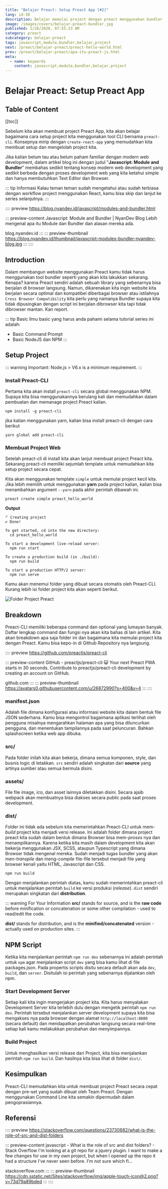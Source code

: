 ```yaml
---
title: "Belajar Preact: Setup Preact App [#2]"
lang: id-ID
description: Belajar memulai project dengan preact menggunakan bundler tool.
image: /images/covers/belajar-preact-bundler.jpg
published: 1/26/2020, 07:55:23 AM
category: preact
subcategory: belajar-preact
tags: javascript,module,bundler,belajar,project
next: /preact/belajar-preact/preact-hello-world.html
prev: /preact/belajar-preact/apa-itu-preact-js.html
meta:
  - name: keywords
    content: javascript,module,bundler,belajar,project
---
```

# Belajar Preact: Setup Preact App

<Author name="Ryan Aunur Rassyid" />
<FeaturedImage 
  src="/images/covers/belajar-preact-bundler.jpg"
  author="Nielsen Ramon"
  source="unsplash.com"
  sourceLink="https://unsplash.com/photos/okvqMfl78YE" />

## Table of Content
[[toc]]

Sebelum kita akan membuat project Preact App, kita akan belajar bagaimana cara setup project kita menggunakan tool CLI bernama `preact-cli`. Konsepnya mirip dengan `create-react-app` yang memudahkan kita membuat setup dan mengelolah project kita. 

Jika kalian belum tau atau belum paham familiar dengan modern web development, dalam artikel blog ini dengan judul "**Javascript: Module and Bundler**" membahas sedikit tentang konsep modern web development yang sedikit berbeda dengan proses development web yang kita ketahui simple dan hanya membutuhkan Text Editor dan Browser.

::: tip Informasi
Kalau teman teman sudah mengetahui atau sudah terbiasa dengan workflow project menggunakan React, kamu bisa skip dan lanjut ke series selanjutnya.
:::

:::: preview https://blog.nyandev.id/javascript/modules-and-bundler.html

::: preview-content Javascript: Module and Bundler | NyanDev Blog
Lebih mengenal apa itu Module dan Bundler dan alasan mereka ada.

blog.nyandev.id
:::
::: preview-thumbnail https://blog.nyandev.id/thumbnail/javascript-modules-bundler-nyandev-blog.jpg
:::
::::

## Introduction
Dalam membangun website menggunakan Preact kamu tidak harus menggunakan tool bundler seperti yang akan kita lakukkan sekarang. Kenapa? karena Preact sendiri adalah sebuah library yang sebenarnya bisa berjalan di browser langsung. Namun, dikarenakan kita ingin website kita berjalan secara optimal dan kompatibel diberbagai browser atau istilahnya `Cross Browser Compatibility` kita perlu yang namanya Bundler supaya kita tidak dipusingkan dengan script ini berjalan dibrowser kita tapi tidak dibrowser mantan. Kan report.

::: tip Basic 
Ilmu basic yang harus anda pahami selama tutorial series ini adalah:
- Basic Command Prompt
- Basic NodeJS dan NPM
:::

## Setup Project
::: warning
Important: Node.js > V6.x is a minimum requirement.
:::

### Install Preact-CLI
Pertama kita akan install `preact-cli` secara global menggunakan NPM. Supaya kita bisa menggunakannya berulang kali dan memudahkan dalam pembuatan dan memanage project Preact kalian.

```shell
npm install -g preact-cli
```
jika kalian menggunakan yarn, kalian bisa install preact-cli dengan cara berikut
```shell
yarn global add preact-cli
```

### Membuat Project Web
Setelah preact-cli di install kita akan lanjut membuat project Preact kita. Sekarang preact-cli memiliki sejumlah template untuk memudahkan kita setup project secara cepat.

Kita akan menggunakan template `simple` untuk memulai project kecil kita. Jika lebih memilih untuk menggunakan **yarn** pada project kalian, kalian bisa menambahkan argument `--yarn` pada akhir perintah dibawah ini.

```shell
preact create simple preact_hello_world
```

**Output**
```shell
⠋ Creating project
✔ Done!

To get started, cd into the new directory:
  cd preact_hello_world

To start a development live-reload server:
  npm run start

To create a production build (in ./build):
  npm run build

To start a production HTTP/2 server:
  npm run serve
```

Kamu akan menemui folder yang dibuat secara otomatis oleh Preact-CLI. Kurang lebih isi folder project kita akan seperti berikut.

![Folder Project Preact](https://telegra.ph/file/db4724796b6f118f8c070.png)

## Breakdown
Preact-CLI memiliki beberapa command dan optional yang lumayan banyak. Daftar lengkap command dan fungsi nya akan kita bahas di lain artikel. Kita akan breakdown apa saja folder ini dan bagaimana kita memulai project kita dengan Preact. Kamu bisa kepo-in di Github Repository nya langsung.

:::: preview https://github.com/preactjs/preact-cli

::: preview-content GitHub - preactjs/preact-cli
😺 Your next Preact PWA starts in 30 seconds. Contribute to preactjs/preact-cli development by creating an account on GitHub.

github.com
:::
::: preview-thumbnail https://avatars0.githubusercontent.com/u/26872990?s=400&v=4
:::
::::

### manifest.json
Adalah file dimana konfigurasi atau informasi website kita dalam bentuk file JSON sederhana. Kamu bisa mengontrol bagaimana aplikasi terlihat oleh pengguna misalnya mengarahkan halaman apa yang bisa diluncurkan pengguna, dan menentukan tampilannya pada saat peluncuran. Bahkan splashscreen ketika web app dibuka. 

### src/
Pada folder inilah kita akan bekerja, dimana semua komponen, style, dan busnis logic di letakkan. `src` sendiri adalah singkatan dari **source** yang artinya sumber atau semua bermula disini.

### assets/
File file image, ico, dan asset lainnya diletakkan disini. Secara ajaib webpack akan membuatnya bisa diakses secara public pada saat proses development.

### dist/
Folder ini tidak ada sebelum kita memerintahkan Preact-CLI untuk mem-*build* project kita menjadi versi release. Ini adalah folder dimana project preact kita sudah dalam bentuk dimana Browser bisa mem-*proses* nya dan menampilkannya. Karena ketika kita masih dalam development kita akan bekerja menggunakan JSX, SCSS, ataupun Typescript yang dimana Browser tidak mengenal mereka. Sudah menjadi tugas bundler yang akan men-*transpile* dan meng-*compile* file-file tersebut menjadi file yang browser kenali yaitu HTML, Javascript dan CSS.

```shell
npm run build
```

Dengan menjalankan perintah diatas, kamu sudah memerintahkan preact-cli untuk menjalankan perintah `build` ke versi produksi (*release*). `dist` sendiri merupakan singkatan dari **distribution**.

::: warning For Your Information 
**src/** stands for source, and is the **raw code** before minification or concatenation or some other compilation - used to read/edit the code.

**dist/** stands for distribution, and is the **minified/concatenated** version - actually used on production sites.
:::

## NPM Script
Ketika kita menjalankan perintah `npm run dev` sebenarnya ini adalah perintah untuk `npm` agar menjalankan script `dev` yang bisa kamu lihat di file packages.json. Pada propertis scripts disitu secara default akan ada `dev`, `build`, dan `server`. Disitulah isi perintah yang sebenarnya dijalankan oleh npm.

### Start Development Server
Setiap kali kita ingin mengerjakan project kita. Kita harus menyalakan Development Server kita terlebih dulu dengan mengetik perintah `npm run dev`. Perintah tersebut menjalankan server development supaya kita bisa mengakses nya pada browser dengan alamat `http://localhost:8080` (secara default) dan mendapatkan perubahan langsung secara real-time setiap kali kamu melakukkan perubahan dan menyimpannya.

### Build Project
Untuk menghasilkan versi release dari Project, kita bisa menjalankan perintah `npm run build`. Dan hasilnya kita bisa lihat di folder `dist/`.

## Kesimpulkan
Preact-CLI memudahkan kita untuk membuat project Preact secara cepat dengan pre-set yang sudah dibuat oleh Team Preact. Dengan menggunakan Command Line kita semakin dipermudah dalam pengoprasiannya.

## Referensi

:::: preview https://stackoverflow.com/questions/23730882/what-is-the-role-of-src-and-dist-folders

::: preview-content javascript - What is the role of src and dist folders? - Stack Overflow
I'm looking at a git repo for a jquery plugin. I want to make a few changes for use in my own project, but when I opened up the repo it had a structure I've never seen before. I'm not sure which fi...

stackoverflow.com
:::
::: preview-thumbnail https://cdn.sstatic.net/Sites/stackoverflow/img/apple-touch-icon@2.png?v=73d79a89bded
:::
::::

<Disqus />
